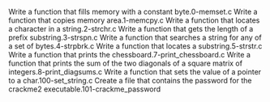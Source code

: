 Write a function that fills memory with a constant byte.0-memset.c
Write a function that copies memory area.1-memcpy.c
Write a function that locates a character in a string.2-strchr.c
Write a function that gets the length of a prefix substring.3-strspn.c
Write a function that searches a string for any of a set of bytes.4-strpbrk.c
Write a function that locates a substring.5-strstr.c
Write a function that prints the chessboard.7-print_chessboard.c
Write a function that prints the sum of the two diagonals of a square matrix of integers.8-print_diagsums.c
Write a function that sets the value of a pointer to a char.100-set_string.c
Create a file that contains the password for the crackme2 executable.101-crackme_password
